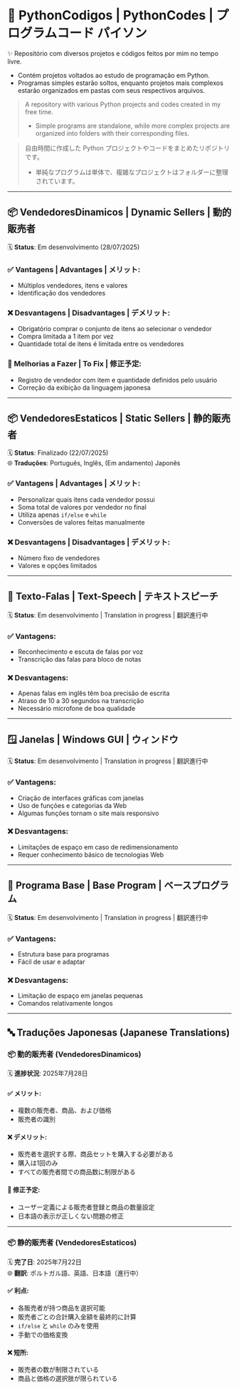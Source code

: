 # 🐍 PythonCodigos | PythonCodes | プログラムコード パイソン

✨ Repositório com diversos projetos e códigos feitos por mim no tempo livre.

- Contém projetos voltados ao estudo de programação em Python.
- Programas simples estarão soltos, enquanto projetos mais complexos estarão organizados em pastas com seus respectivos arquivos.

> A repository with various Python projects and codes created in my free time.
> - Simple programs are standalone, while more complex projects are organized into folders with their corresponding files.

> 自由時間に作成した Python プロジェクトやコードをまとめたリポジトリです。
> - 単純なプログラムは単体で、複雑なプロジェクトはフォルダーに整理されています。

---

## 📦 VendedoresDinamicos | Dynamic Sellers | 動的販売者

🗓 **Status**: Em desenvolvimento (28/07/2025)

### ✅ Vantagens | Advantages | メリット:
- Múltiplos vendedores, itens e valores  
- Identificação dos vendedores  

### ❌ Desvantagens | Disadvantages | デメリット:
- Obrigatório comprar o conjunto de itens ao selecionar o vendedor  
- Compra limitada a 1 item por vez  
- Quantidade total de itens é limitada entre os vendedores  

### 🔧 Melhorias a Fazer | To Fix | 修正予定:
- Registro de vendedor com item e quantidade definidos pelo usuário  
- Correção da exibição da linguagem japonesa  

---

## 📦 VendedoresEstaticos | Static Sellers | 静的販売者

🗓 **Status**: Finalizado (22/07/2025)  
🌐 **Traduções**: Português, Inglês, (Em andamento) Japonês

### ✅ Vantagens | Advantages | メリット:
- Personalizar quais itens cada vendedor possui  
- Soma total de valores por vendedor no final  
- Utiliza apenas `if/else` e `while`  
- Conversões de valores feitas manualmente  

### ❌ Desvantagens | Disadvantages | デメリット:
- Número fixo de vendedores  
- Valores e opções limitados  

---

## 📝 Texto-Falas | Text-Speech | テキストスピーチ

🗓 **Status**: Em desenvolvimento | Translation in progress | 翻訳進行中

### ✅ Vantagens:
- Reconhecimento e escuta de falas por voz  
- Transcrição das falas para bloco de notas  

### ❌ Desvantagens:
- Apenas falas em inglês têm boa precisão de escrita  
- Atraso de 10 a 30 segundos na transcrição  
- Necessário microfone de boa qualidade  

---

## 🪟 Janelas | Windows GUI | ウィンドウ

🗓 **Status**: Em desenvolvimento | Translation in progress | 翻訳進行中

### ✅ Vantagens:
- Criação de interfaces gráficas com janelas  
- Uso de funções e categorias da Web  
- Algumas funções tornam o site mais responsivo  

### ❌ Desvantagens:
- Limitações de espaço em caso de redimensionamento  
- Requer conhecimento básico de tecnologias Web  

---

## 🧱 Programa Base | Base Program | ベースプログラム

🗓 **Status**: Em desenvolvimento | Translation in progress | 翻訳進行中

### ✅ Vantagens:
- Estrutura base para programas  
- Fácil de usar e adaptar  

### ❌ Desvantagens:
- Limitação de espaço em janelas pequenas  
- Comandos relativamente longos  

---

## 🔤 Traduções Japonesas (Japanese Translations)

### 📦 動的販売者 (VendedoresDinamicos)

🗓 **進捗状況**: 2025年7月28日

#### ✅ メリット:
- 複数の販売者、商品、および価格  
- 販売者の識別  

#### ❌ デメリット:
- 販売者を選択する際、商品セットを購入する必要がある  
- 購入は1回のみ  
- すべての販売者間での商品数に制限がある  

#### 🔧 修正予定:
- ユーザー定義による販売者登録と商品の数量設定  
- 日本語の表示が正しくない問題の修正  

---

### 📦 静的販売者 (VendedoresEstaticos)

🗓 **完了日**: 2025年7月22日  
🌐 **翻訳**: ポルトガル語、英語、日本語（進行中）

#### ✅ 利点:
- 各販売者が持つ商品を選択可能  
- 販売者ごとの合計購入金額を最終的に計算  
- `if/else` と `while` のみを使用  
- 手動での価格変換  

#### ❌ 短所:
- 販売者の数が制限されている  
- 商品と価格の選択肢が限られている  
